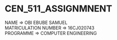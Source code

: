 # CEN_511_ASSIGNMNENT
NAME => OBI EBUBE SAMUEL        
MATRICULATION NUMBER => 16CJ020743        
PROGRAMME => COMPUTER ENGINEERING
